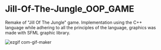 # Jill-Of-The-Jungle_OOP_GAME

Remake of "Jill Of The Jungle" game.
Implementation using the C++ language while adhering to all the principles of the language,
graphics was made with SFML graphic library.

![ezgif com-gif-maker](https://user-images.githubusercontent.com/74188589/136394546-a42b61ad-b1d9-48d4-90d8-791f40591dff.gif)
